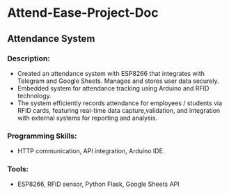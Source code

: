 # Attend-Ease-Project-Doc
## Attendance System

### Description:
- Created an attendance system with ESP8266 that integrates with Telegram and Google Sheets. Manages and stores user data securely.
- Embedded system for attendance tracking using Arduino and RFID technology.
- The system efficiently records attendance for employees / students via RFID cards, featuring real-time data capture,validation, and integration with external systems for reporting and analysis.

### Programming Skills:
- HTTP communication, API integration, Arduino IDE.
### Tools: 
- ESP8266, RFID sensor, Python Flask, Google Sheets API
